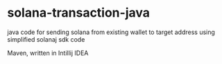 # solana-transaction-java
java code for sending solana from existing wallet to target address using simplified solanaj sdk code

Maven, written in Intillij IDEA
